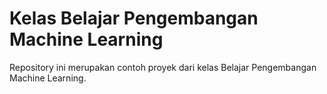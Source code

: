 # Kelas Belajar Pengembangan Machine Learning
Repository ini merupakan contoh proyek dari kelas Belajar Pengembangan Machine Learning.
